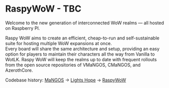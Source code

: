 # RaspyWoW - TBC

Welcome to the new generation of interconnected WoW realms — all hosted on Raspberry PI.

Raspy WoW aims to create an efficient, cheap-to-run and self-sustainable suite for hosting multiple WoW expansions at once.<br>
Every board will share the same architecture and setup, providing an easy option for players to maintain their characters all the way from Vanilla to WotLK.
Raspy WoW will keep the realms up to date with frequent rollouts from the open source repositories of VMaNGOS, CMaNGOS, and AzerothCore.

Codebase history: [MaNGOS](https://github.com/mangosone) -> [Lights Hope](https://github.com/cmangos/mangos-tbc) -> [RaspyWoW](https://github.com/RaspyWoW/TBC)

